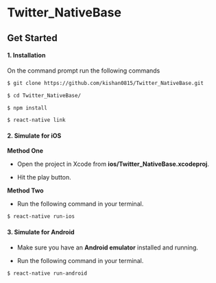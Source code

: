 # Twitter_NativeBase

## Get Started


#### 1. Installation

On the command prompt run the following commands

```sh
$ git clone https://github.com/kishan0815/Twitter_NativeBase.git

$ cd Twitter_NativeBase/

$ npm install

$ react-native link
```

#### 2. Simulate for iOS

**Method One**

*	Open the project in Xcode from **ios/Twitter_NativeBase.xcodeproj**.

*	Hit the play button.


**Method Two**

*	Run the following command in your terminal.

```sh
$ react-native run-ios
```

#### 3. Simulate for Android

*	Make sure you have an **Android emulator** installed and running.

*	Run the following command in your terminal.

```sh
$ react-native run-android
```
